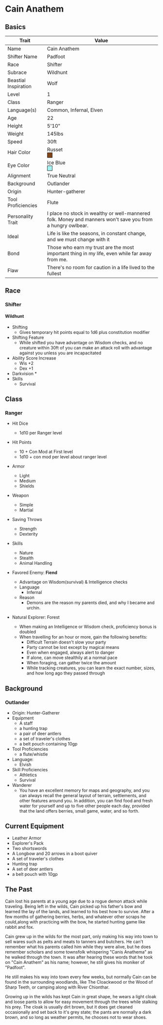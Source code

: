 # Cain Anathem

## Basics

 Trait | Value 
--|--
Name | Cain Anathem
Shifter Name | Padfoot
Race | Shifter
Subrace | Wildhunt
Beastial Inspiration | Wolf
Level | 1
Class | Ranger
Language(s) | Common, Infernal, Elven
Age | 22
Height | 5'10"
Weight | 145lbs
Speed | 30ft
Hair Color | Russet <div style="background:#80461B;height:15px;width:15px;border:solid black 1px;"/>
Eye Color | Ice Blue <div style="background:#A5F2F3;height:15px;width:15px;border:solid black 1px;"/>
Alignment | True Neutral
Background | Outlander
Origin | Hunter-gatherer
Tool Proficiencies | Flute
Personality Trait | I place no stock in wealthy or well-mannered folk. Money and manners won't save you from a hungry owlbear.
Ideal | Life is like the seasons, in constant change, and we must change with it
Bond | Those who earn my trust are the most important thing in my life, even while far away from me.
Flaw | There's no room for caution in a life lived to the fullest

## Race

### Shifter

#### Wildhunt

* Shifting
  * Gives temporary hit points equal to 1d6 plus constitution modifier
* Shifting Feature
  * While shifted you have advantage on Wisdom checks, and no creature within 30ft of you can make an attack roll with advantage against you unless you are incapacitated
* Ability Score Increase
  * Wis +2
  * Dex +1
* Darkvision
  * 
* Skills
  * Survival

## Class

### Ranger

* Hit Dice
  * 1d10 per Ranger level
* Hit Points
  * 10 + Con Mod at First level
  * 1d10 + con mod per level about ranger level
* Armor
  * Light
  * Medium
  * Shields
* Weapon
  * Simple
  * Martial
* Saving Throws
  * Strength
  * Dexterity
* Skills
  * Nature
  * Stealth
  * Animal Handling

* Favored Enemy: **Fiend**
  * Advantage on Wisdom(survival) & Intelligence checks
  * Language
    * Infernal
  * Reason
    * Demons are the reason my parents died, and why I became and urchin.

* Natural Explorer: Forest
  * When making an Intelligence or Wisdom check, proficiency bonus is doubled
  * When travelling for an hour or more, gain the following benefits:
    * Difficult Terrain doesn't slow your party
    * Party cannot be lost except by magical means
    * Even when engaged, always alert to danger
    * If alone, can move stealthily at a normal pace
    * When foraging, can gather twice the amount
    * While tracking creatures, you can learn the exact number, sizes, and how long ago they passed through

## Background

### Outlander

* Origin: Hunter-Gatherer
* Equipment
  * A staff
  * a hunting trap
  * a pair of deer antlers
  * a set of traveler's clothes
  * a belt pouch containing 10gp
* Tool Proficiencies
  * a flute/whistle
* Language: 
  * Elvish
* Skill Proficiencies
  * Athletics
  * Survival
* Wanderer
  * You have an excellent memory for maps and geography, and you can always recall the general layout of terrain, settlements, and other features around you. In addition, you can find food and fresh water for yourself and up to five other people each day, provided that the land offers berries, small game, water, and so forth.

## Current Equipment

* Leather Armor
* Explorer's Pack
* Two shortswords
* A Longbow and 20 arrows in a boot quiver
* A set of traveler's clothes
* Hunting trap
* A set of deer antlers
* a belt pouch with 10gp

## The Past

Cain lost his parents at a young age due to a rogue demon attack while traveling. Being left in the wilds, Cain picked up his father's bow and learned the lay of the lands, and learned to his best how to survive. After a few months of gathering berries, herbs, and whatever other scraps he could,along with practicing with the bow, he started hunting game like rabbit and fox.

Cain grew up in the wilds for the most part, only making his way into town to sell wares such as pelts and meats to tanners and butchers. He can't remember what his parents called him while they were alive, but he does remember scholars and some townsfolk whispering "Canis Anathema" as he walked through the town. It was after hearing these words that he took on "Cain Anathem" as his name; however, he still gives his moniker of "Padfoot".

He still makes his way into town every few weeks, but normally Cain can be found in the surrounding woodlands, like The Cloackwood or the Wood of Sharp Teeth, or camping along with River Chionthar. 

Growing up in the wilds has kept Cain in great shape, he wears a light cloak and loose pants to allow for easy movement through the trees while stalking his prey. The cloak is usually dirt brown, but it does get cleaned occasionally and set back to it's grey state; the pants are normally a dark brown, and so long as weather permits, he chooses not to wear shoes.